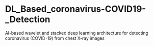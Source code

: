 # DL_Based_coronavirus-COVID19-_Detection
AI-based wavelet and stacked deep learning architecture for detecting coronavirus (COVID-19) from chest X-ray images
